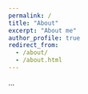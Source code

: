 ```yaml
---
permalink: /
title: "About"
excerpt: "About me"
author_profile: true
redirect_from: 
  - /about/
  - /about.html
---
```


...